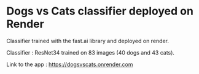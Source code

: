 # Dogs vs Cats classifier deployed on Render 

Classifier trained with the fast.ai library and deployed on render. 

Classifier : ResNet34 trained on 83 images (40 dogs and 43 cats).

Link to the app : https://dogsvscats.onrender.com




